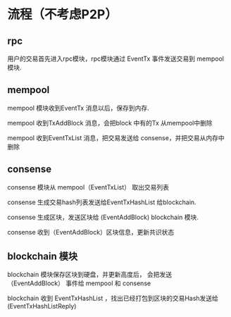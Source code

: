 # 流程（不考虑P2P）

## rpc

用户的交易首先进入rpc模块，rpc模块通过 EventTx 事件发送交易到 mempool 模块.

## mempool

mempool 模块收到EventTx 消息以后，保存到内存.

mempool 收到TxAddBlock 消息，会把block 中有的Tx 从mempool中删除

mempool 收到EventTxList 消息，把交易发送给 consense，并把交易从内存中删除

## consense

consense 模块从 mempool（EventTxList） 取出交易列表

consense 生成交易hash列表发送给EventTxHashList 给blockchain.

consense 生成区块，发送区块给 (EventAddBlock) blockchain 模块.

consense 收到（EventAddBlock）区块信息，更新共识状态

## blockchain 模块

blockchain 模块保存区块到硬盘，并更新高度后，
会把发送 （EventAddBlock） 事件给 mempool 和 consense

blockchain 收到 EventTxHashList ，找出已经打包到区块的交易Hash发送给 (EventTxHashListReply)  
